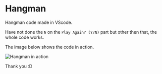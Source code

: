 # Hangman
Hangman code made in VScode.

Have not done the `N` on the `Play Again? (Y/N)` part but other then that, the whole code works.

The image below shows the code in action.

![Hangman in action](https://user-images.githubusercontent.com/68333641/110067453-dcb8e200-7dc7-11eb-9c1a-170fc222401a.JPG)

Thank you :D
